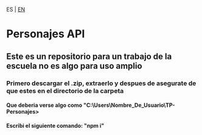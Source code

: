ES | [EN](EN_README.md)

# Personajes API

## Este es un repositorio para un trabajo de la escuela no es algo para uso amplio

### Primero descargar el .zip, extraerlo y despues de asegurate de que estes en el directorio de la carpeta
#### Que deberia verse algo como "C:\Users\Nombre_De_Usuario\TP-Personajes>
#### Escribi el siguiente comando: "npm i"
